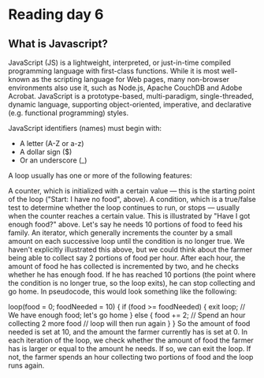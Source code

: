 # **Reading day 6**

## What is Javascript?

JavaScript (JS) is a lightweight, interpreted, or just-in-time compiled programming language with first-class functions. While it is most well-known as the scripting language for Web pages, many non-browser environments also use it, such as Node.js, Apache CouchDB and Adobe Acrobat. JavaScript is a prototype-based, multi-paradigm, single-threaded, dynamic language, supporting object-oriented, imperative, and declarative (e.g. functional programming) styles.

JavaScript identifiers (names) must begin with:

- A letter (A-Z or a-z)
- A dollar sign ($)
- Or an underscore (_)

A loop usually has one or more of the following features:

 A counter, which is initialized with a certain value — this is the starting point of the loop ("Start: I have no food", above).
A condition, which is a true/false test to determine whether the loop continues to run, or stops — usually when the counter reaches a certain value. This is illustrated by "Have I got enough food?" above. Let's say he needs 10 portions of food to feed his family.
An iterator, which generally increments the counter by a small amount on each successive loop until the condition is no longer true. We haven't explicitly illustrated this above, but we could think about the farmer being able to collect say 2 portions of food per hour. After each hour, the amount of food he has collected is incremented by two, and he checks whether he has enough food. If he has reached 10 portions (the point where the condition is no longer true, so the loop exits), he can stop collecting and go home.
In pseudocode, this would look something like the following:

loop(food = 0; foodNeeded = 10) {
  if (food >= foodNeeded) {
    exit loop;
    // We have enough food; let's go home
  } else {
    food += 2; // Spend an hour collecting 2 more food
    // loop will then run again
  }
}
So the amount of food needed is set at 10, and the amount the farmer currently has is set at 0. In each iteration of the loop, we check whether the amount of food the farmer has is larger or equal to the amount he needs. If so, we can exit the loop. If not, the farmer spends an hour collecting two portions of food and the loop runs again.

